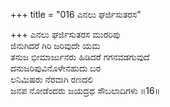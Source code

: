 +++
title = "016 ಎನಲು ಘರ್ಜಿಸುತರಸ"

+++
ಎನಲು ಘರ್ಜಿಸುತರಸ ಮುರರಿಪು  
ಜಿನುಗಿದರೆ ಗಿರಿ ಜರಿವುದೇ ಯಮ  
ತನುಜ ಭೀಮಾರ್ಜುನರು ಹಿಡಿದರೆ ಗಗನವಡಗುವುದೆ   
ದನುಜರಿಪುವಿನೊಳೇನಹುದು ಬರ  
ಲನಿಮಿಷರು ನೆರವಾಗಿ ರಣದಲಿ  
ಜನಪ ನೋಡೆಂದರು ಜಯದ್ರಥ ಸೌಬಲಾದಿಗಳು     ॥16॥